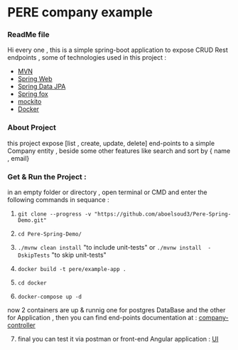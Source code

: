 # PERE company example

### ReadMe file
Hi every one ,
this is a simple spring-boot application to expose CRUD Rest endpoints , 
some of technologies used in this project :
* [MVN](https://maven.apache.org/guides/index.html)
* [Spring Web](https://docs.spring.io/spring-boot/docs/2.3.0.RELEASE/reference/htmlsingle/#boot-features-developing-web-applications)
* [Spring Data JPA](https://docs.spring.io/spring-boot/docs/2.3.0.RELEASE/reference/htmlsingle/#boot-features-jpa-and-spring-data)
* [Spring fox](http://springfox.github.io/springfox/docs/current/#introduction)
* [mockito](https://site.mockito.org/)
* [Docker](https://docs.docker.com/)

### About Project
this project expose [list , create, update, delete] end-points to a simple 
Company entity , beside some other features like search and sort by { name , email}

### Get & Run the Project :
   in an empty folder or directory , open terminal or CMD 
   and enter the following commands in sequance :

 1. `git clone --progress -v "https://github.com/aboelsoud3/Pere-Spring-Demo.git"`

 2.  `cd Pere-Spring-Demo/`

 3. `./mvnw clean install` 
      "to include unit-tests"
 or 
    `./mvnw install  -DskipTests`
      "to skip unit-tests"

 4. `docker build -t pere/example-app .`

 5. `cd docker`

 6. `docker-compose up -d`

  now 2 containers are up & runnig one for postgres DataBase and the other for Application , 
  then you can find end-points documentation at : 
  [company-controller](http://localhost:8080/swagger-ui.html#/company-controller)
  
  7. final you can test it via postman or front-end Angular application :
   [UI](https://github.com/aboelsoud3/Pere-Angular-Demo)


